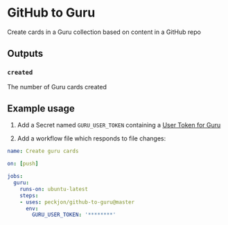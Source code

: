 # GitHub to Guru
Create cards in a Guru collection based on content in a GitHub repo

## Outputs

### `created`

The number of Guru cards created

## Example usage

1. Add a Secret named `GURU_USER_TOKEN` containing a [User Token for Guru](https://help.getguru.com/articles/XipkRKLi/Guru-API-Overview)

2. Add a workflow file which responds to file changes:

```yaml
name: Create guru cards

on: [push]

jobs:
  guru:
    runs-on: ubuntu-latest
    steps:
    - uses: peckjon/github-to-guru@master
      env:
        GURU_USER_TOKEN: '********'
```
